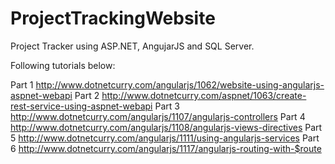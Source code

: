 # ProjectTrackingWebsite

Project Tracker using ASP.NET, AngujarJS and SQL Server.

Following tutorials below:
 
Part 1
<http://www.dotnetcurry.com/angularjs/1062/website-using-angularjs-aspnet-webapi>
Part 2
<http://www.dotnetcurry.com/aspnet/1063/create-rest-service-using-aspnet-webapi>
Part 3
<http://www.dotnetcurry.com/angularjs/1107/angularjs-controllers>
Part 4
<http://www.dotnetcurry.com/angularjs/1108/angularjs-views-directives>
Part 5
<http://www.dotnetcurry.com/angularjs/1111/using-angularjs-services>
Part 6
<http://www.dotnetcurry.com/angularjs/1117/angularjs-routing-with-$route>

